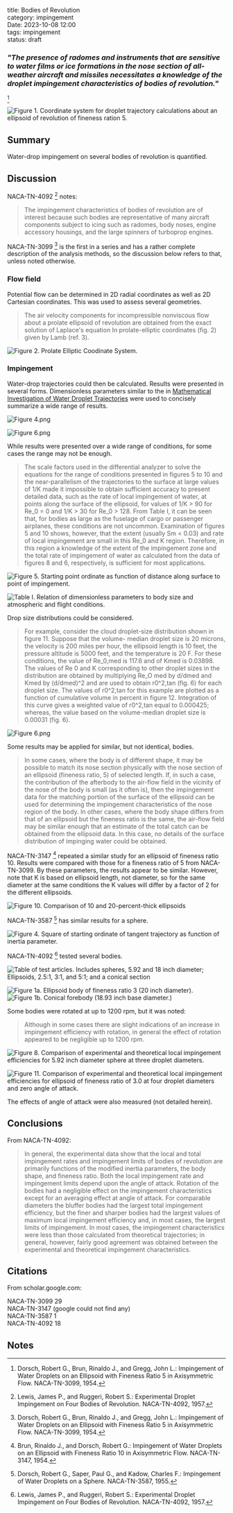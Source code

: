 title: Bodies of Revolution    
category: impingement  
Date: 2023-10-08 12:00  
tags: impingement  
status: draft

### _"The presence of radomes and instruments that are sensitive to water films or ice formations in the nose section of all-weather aircraft and missiles necessitates a knowledge of the droplet impingement characteristics of bodies of revolution."_  
[^1]

![Figure 1. Coordinate system for droplet trajectory calculations about an ellipsoid of revolution of fineness ration 5.](/images%2FNACA-TN-3099%2FFigure%201.png)  

## Summary  

Water-drop impingement on several bodies of revolution is quantified.  

## Discussion  

NACA-TN-4092 [^4] notes:

>The impingement characteristics of bodies of revolution are of interest because such
bodies are representative of many aircraft components subject to icing
such as radomes, body noses, engine accessory housings, and the large
spinners of turboprop engines.

NACA-TN-3099 [^1] is the first in a series and has a rather complete description of the analysis methods, 
so the discussion below refers to that, unless noted otherwise. 

### Flow field  

Potential flow can be determined in 2D radial coordinates as well as 2D Cartesian coordinates. 
This was used to assess several geometries. 

>The air velocity components for incompressible nonviscous flow
about a prolate ellipsoid of revolution are obtained from the exact
solution of Laplace's equation In prolate-elliptic coordinates (fig. 2) 
given by Lamb (ref. 3).

![Figure 2. Prolate Elliptic Coodinate System.](/images%2FNACA-TN-3099%2FFigure%202.png)  

### Impingement  

Water-drop trajectories could then be calculated. 
Results were presented in several forms. 
Dimensionless parameters similar to the in 
[Mathematical Investigation of Water Droplet Trajectories]({filename}Mathematical%20Investigation%20of%20Water%20Droplet%20Trajectories.md) 
were used to concisely summarize a wide range of results. 

![Figure 4.png](/images%2FNACA-TN-3099%2FFigure%204.png)  

![Figure 6.png](/images%2FNACA-TN-3099%2FFigure%206.png)

While results were presented over a wide range of conditions, 
for some cases the range may not be enough.

>The scale factors used in the differential analyzer to solve the
equations for the range of conditions presented in figures 5 to 10 and
the near-parallelism of the trajectories to the surface at large values
of 1/K made it impossible to obtain sufficient accuracy to present
detailed data, such as the rate of local impingement of water, at points
along the surface of the ellipsoid, for values of 1/K > 90 for Re_0 = 0
and 1/K > 30 for Re_0 > 128. From Table I, it can be seen that, for
bodies as large as the fuselage of cargo or passenger airplanes, these
conditions are not uncommon. Examination of figures 5 and 10 shows,
however, that the extent (usually Sm < 0.03) and rate of local impingement 
are small in this Re_0 and K region. Therefore, in this region
a knowledge of the extent of the impingement zone and the total rate of
impingement of water as calculated from the data of figures 8 and 6,
respectively, is sufficient for most applications.

![Figure 5. Starting point ordinate as function of distance along surface to point of impingement.](/images%2FNACA-TN-3099%2FFigure%205.png)  

![Table I. Relation of dimensionless parameters to body size and atmospheric and flight conditions.](/images%2FNACA-TN-3099%2FTable%20I.png)  

Drop size distributions could be considered. 

>For example, consider the cloud
droplet-size distribution shown in figure 11. Suppose that the volume-
median droplet size is 20 microns, the velocity is 200 miles per hour,
the ellipsoid length is 10 feet, the pressure altitude is 5000 feet, and
the temperature is 20 F. For these conditions, the value of Re_0,med
is 117.6 and of Kmed is 0.03898. The values of Re 0 and K corresponding 
to other droplet sizes in the distribution are obtained by
multiplying Re_O med by d/dmed and Kmed by (d/dmed)^2 and are used
to obtain r0^2,tan (fig. 6) for each droplet size. The values of
r0^2,tan for this example are plotted as a function of cumulative volume
in percent in figure 12. Integration of this curve gives a weighted
value of r0^2,tan
equal to 0.000425; whereas, the value based on the
volume-median droplet size is 0.00031 (fig. 6).  
 
![Figure 6.png](/images%2FNACA-TN-3099%2FFigure%206.png)  

Some results may be applied for similar, but not identical, bodies.

>In some
cases, where the body is of different shape, it may be possible to match
its nose section physically with the nose section of an ellipsoid (fineness 
ratio, 5) of selected length. If, in such a case, the contribution
of the afterbody to the air-flow field in the vicinity of the nose of
the body is small (as it often is), then the impingement data for the
matching portion of the surface of the ellipsoid can be used for determining 
the impingement characteristics of the nose region of the body.
In other cases, where the body shape differs from that of an ellipsoid
but the fineness ratio is the same, the air-flow field may be similar
enough that an estimate of the total catch can be obtained from the
ellipsoid data. In this case, no details of the surface distribution
of impinging water could be obtained.

NACA-TN-3147 [^2] repeated a similar study for an ellipsoid of fineness ratio 10. 
Results were compared with those for a fineness ratio of 5 from NACA-TN-3099. 
By these parameters, the results appear to be similar. 
However, note that K is based on ellipsoid length, not diameter, 
so for the same diameter at the same conditions the K values will differ by a factor of 2 
for the different ellipsoids. 

![Figure 10. Comparison of 10 and 20-percent-thick ellipsoids](/images%2FNACA-TN-3147%2FFigure%2010.png)  

NACA-TN-3587 [^3] has similar results for a sphere. 

![Figure 4. Square of starting ordinate of tangent trajectory  as function of inertia parameter.](/images%2FNACA-TN-3587%2FFigure%204.png)  

NACA-TN-4092 [^4] tested several bodies. 

![Table of test articles. Includes spheres, 5.92 and 18 inch diameter;
Ellipsoids, 2.5:1, 3:1, and 5:1; and a conical section](/images%2FNACA-TN-4092%2FTable%20of%20test%20articles.png)  

![Figure 1a. Ellipsoid body of fineness ratio 3 (20 inch diameter).](/images%2FNACA-TN-4092%2FFigure%201a.png)  
![Figure 1b. Conical forebody (18.93 inch base diameter.)](/images%2FNACA-TN-4092%2FFigure%201b.png)

Some bodies were rotated at up to 1200 rpm, but it was noted:  

>Although in some cases there are slight indications of an increase in impingement efficiency with rotation, 
in general the effect of rotation appeared to be negligible up to 1200 rpm.

![Figure 8. Comparison of experimental and theoretical local impingement efficiencies for 5.92 inch diameter sphere at three droplet diameters.](/images%2FNACA-TN-4092%2FFigure%208.png)  

![Figure 11. Comparison of experimental and theoretical local impingement efficiencies 
for ellipsoid of fineness ratio of 3.0 at four droplet diameters and zero angle of attack.](/images%2FNACA-TN-4092%2FFigure%2011.png)  

The effects of angle of attack were also measured (not detailed herein).  

## Conclusions

From NACA-TN-4092:

>In general, the experimental data show that the local and total
impingement rates and impingement limits of bodies of revolution are primarily 
functions of the modified inertia parameters, the body shape, and
fineness ratio. Both the local impingement rate and impingement limits
depend upon the angle of attack. Rotation of the bodies had a negligible
effect on the impingement characteristics except for an averaging effect
at angle of attack. For comparable diameters the bluffer bodies had the
largest total impingement efficiency, but the finer and sharper bodies
had the largest values of maximum local impingement efficiency and, in
most cases, the largest limits of impingement. In most cases, the impingement 
characteristics were less than those calculated from theoretical
trajectories; in general, however, fairly good agreement was obtained 
between the experimental and theoretical impingement characteristics.

## Citations  

From scholar.google.com:  

NACA-TN-3099 29  
NACA-TN-3147 (google could not find any)  
NACA-TN-3587 1  
NACA-TN-4092 18

## Notes

[^1]: Dorsch, Robert G., Brun, Rinaldo J., and Gregg, John L.: Impingement of Water Droplets on an Ellipsoid with Fineness Ratio 5 in Axisymmetric Flow. NACA-TN-3099, 1954.  
[^2]: Brun, Rinaldo J., and Dorsch, Robert G.: Impingement of Water Droplets on an Ellipsoid with Fineness Ratio 10 in Axisymmetric Flow. NACA-TN-3147, 1954.  
[^3]: Dorsch, Robert G., Saper, Paul G., and Kadow, Charles F.: Impingement of Water Droplets on a Sphere. NACA-TN-3587, 1955.  
[^4]: Lewis, James P., and Ruggeri, Robert S.: Experimental Droplet Impingement on Four Bodies of Revolution. NACA-TN-4092, 1957.  
